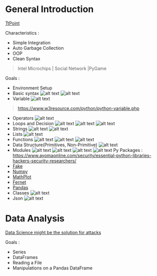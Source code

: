#  General Introduction 

[TtPoint](https://www.tutorialspoint.com/python/index.htm)

Characteristics :

- Simple Integration
- Auto Garbage Collection
- OOP
- Clean Syntax

> Intel Microchips | Social Network |PyGame

 Goals :
- Environment Setup 
- Basic syntax
![alt text](https://github.com/Bibi10/CMD/blob/master/1.png)
![alt text](https://github.com/Bibi10/CMD/blob/master/2.png)
- Variable
![alt text](https://github.com/Bibi10/CMD/blob/master/3.png)
> https://www.w3resource.com/python/python-variable.php
- Operators
![alt text](https://github.com/Bibi10/CMD/blob/master/4.png)
- Loops and Decision
![alt text](https://github.com/Bibi10/CMD/blob/master/8.png)
![alt text](https://github.com/Bibi10/CMD/blob/master/9.png)
![alt text](https://github.com/Bibi10/CMD/blob/master/10.png)
- Strings
![alt text](https://github.com/Bibi10/CMD/blob/master/11.png)
![alt text](https://github.com/Bibi10/CMD/blob/master/12.png)
- Lists 
![alt text](https://github.com/Bibi10/CMD/blob/master/13.png)
- Functions
![alt text](https://github.com/Bibi10/CMD/blob/master/5.png)
![alt text](https://github.com/Bibi10/CMD/blob/master/6.png)
![alt text](https://github.com/Bibi10/CMD/blob/master/7.png)
- Data Structure(Primitives, Non-Primitive)
![alt text](https://github.com/Bibi10/CMD/blob/master/14.png)
- Modules
![alt text](https://github.com/Bibi10/CMD/blob/master/16.png)
![alt text](https://github.com/Bibi10/CMD/blob/master/17.png)
![alt text](https://github.com/Bibi10/CMD/blob/master/18.png)
![alt text](https://github.com/Bibi10/CMD/blob/master/19.png)
Py Packages : 
https://www.ayomaonline.com/security/essential-python-libraries-hackers-security-researchers/
- [Fake](https://github.com/joke2k/faker)
- [Numpy](https://github.com/numpy/numpy)
- [MathPlot](https://matplotlib.org/gallery/index.html)
- [Fernet](https://cryptography.io/en/latest/fernet/)
- [Pandas](https://pandas.pydata.org/pandas-docs/version/0.15/tutorials.html)
- Classes
![alt text](https://github.com/Bibi10/CMD/blob/master/20.png)
- Json
![alt text](https://github.com/Bibi10/CMD/blob/master/21.png)

# Data Analysis  

[Data Science might be the solution for attacks](https://www.securityroundtable.org/the-growing-role-of-machine-learning-in-cybersecurity/)

Goals : 

- Series
- DataFrames
- Reading a File 
- Manipulations on a Pandas DataFrame




